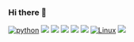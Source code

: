 ### Hi there 👋

[![python](https://img.shields.io/badge/Python-14354C?style=for-the-badge&logo=python&logoColor=white)](https://github.com/JuanBindez/auto)
[![](https://img.shields.io/badge/Django-092E20?style=for-the-badge&logo=django&logoColor=white)](https://github.com/JuanBindez/modelo-para-blog)
[![](https://img.shields.io/badge/Bootstrap-563D7C?style=for-the-badge&logo=bootstrap&logoColor=white)](https://github.com/JuanBindez/html-bootstrap)
[![](https://img.shields.io/badge/HTML5-E34F26?style=for-the-badge&logo=html5&logoColor=white)]()
[![](https://img.shields.io/badge/CSS3-1572B6?style=for-the-badge&logo=css3&logoColor=white)]()
[![](https://img.shields.io/badge/Ubuntu-E95420?style=for-the-badge&logo=ubuntu&logoColor=white)]()
[![Linux](https://img.shields.io/badge/Linux-FCC624?style=for-the-badge&logo=linux&logoColor=black)]()
[![](https://img.shields.io/badge/Made%20for-VSCode-1f425f.svg)]()







[![]()]()
